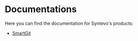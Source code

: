# Documentations

Here you can find the documentation for Syntevo's products:

- [SmartGit](SmartGit/index.md)